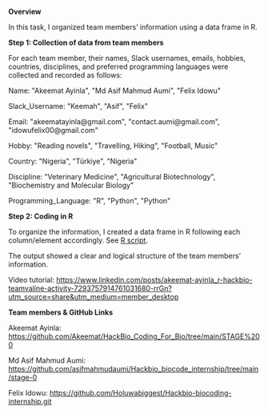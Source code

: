 **Overview**

In this task, I organized team members’ information using a data frame in R.

**Step 1: Collection of data from team members**

For each team member, their names, Slack usernames, emails, hobbies, countries, disciplines, and preferred programming languages were collected and recorded as follows:

Name: "Akeemat Ayinla", "Md Asif Mahmud Aumi", "Felix Idowu"

Slack\_Username: "Keemah", "Asif", "Felix"

Email: "akeematayinla\@gmail.com", "contact.aumi\@gmail.com", "idowufelix00\@gmail.com"

Hobby: "Reading novels", "Travelling, Hiking", "Football, Music"

Country: "Nigeria", "Türkiye", "Nigeria"

Discipline: "Veterinary Medicine", "Agricultural Biotechnology", "Biochemistry and Molecular Biology"

Programming\_Language: "R", "Python", "Python"

**Step 2: Coding in R**

To organize the information, I created a data frame in R following each column/element accordingly. See [R script](https://github.com/Akeemat/HackBio_Coding_For_Bio/blob/main/STAGE%200/R%20Script).

The output showed a clear and logical structure of the team members’ information.

Video tutorial: <https://www.linkedin.com/posts/akeemat-ayinla_r-hackbio-teamvaline-activity-7293757914761031680-rrGn?utm_source=share&utm_medium=member_desktop>

**Team members & GitHub Links**

Akeemat Ayinla: <https://github.com/Akeemat/HackBio_Coding_For_Bio/tree/main/STAGE%200>

Md Asif Mahmud Aumi: <https://github.com/asifmahmudaumi/Hackbio_biocode_internship/tree/main/stage-0>

Felix Idowu: <https://github.com/Holuwabiggest/Hackbio-biocoding-internship.git> 
